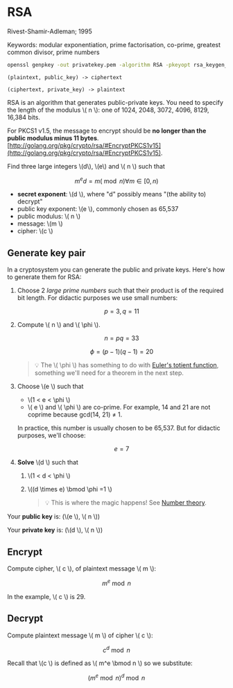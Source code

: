# RSA

Rivest-Shamir-Adleman; 1995

Keywords: modular exponentiation, prime factorisation, co-prime, greatest common divisor, prime numbers

```bash
openssl genpkey -out privatekey.pem -algorithm RSA -pkeyopt rsa_keygen_bits:2048
```

```
(plaintext, public_key) -> ciphertext

(ciphertext, private_key) -> plaintext
```

RSA is an algorithm that generates public-private keys. You need to specify the length of the modulus \\( n \\): one of 1024, 2048, 3072, 4096, 8129, 16,384 bits.

For PKCS1 v1.5, the message to encrypt should be **no longer than the public modulus minus 11 bytes**. [http://golang.org/pkg/crypto/rsa/#EncryptPKCS1v15](http://golang.org/pkg/crypto/rsa/#EncryptPKCS1v15).

Find three large integers \\(d\\), \\(e\\) and \\( n \\) such that

$$
m^ed = m (\bmod n) \forall m \in [0,n)
$$

- **secret exponent**: \\(d \\), where "d" possibly means "(the ability to) decrypt"
- public key exponent: \\(e \\), commonly chosen as 65,537
- public modulus: \\( n \\)
- message: \\(m \\)
- cipher: \\(c \\)

## Generate key pair

In a cryptosystem you can generate the public and private keys. Here's how to generate them for RSA:

1. Choose 2 *large prime numbers* such that their product is of the required bit length. For didactic purposes we use small numbers:
    
    $$ p=3, q=11 $$
    
2. Compute \\( n \\) and \\( \phi \\).
    
    $$
    n = pq = 33
    $$
    
    $$
    \phi= (p-1)(q-1)=20
    $$

    > 💡 The \\( \phi \\) has something to do with [Euler's totient function](https://en.wikipedia.org/wiki/Euler%27s_totient_function), something we'll need for a theorem in the next step.
    
3. Choose \\(e \\) such that
    * \\(1 < e < \phi \\)
    * \\( e \\) and \\( \phi \\) are co-prime. For example, 14 and 21 are not coprime because gcd(14, 21) ≠ 1.
    
    In practice, this number is usually chosen to be 65,537. But for didactic purposes, we'll choose:

    $$
    e = 7
    $$
    

4. **Solve** \\(d \\) such that
    1. \\(1 < d < \phi \\)
    2. \\((d \times e) \bmod \phi =1 \\)
        
        > 💡 This is where the magic happens! See [Number theory](https://www.notion.so/Number-theory-3c7b334d25b74651b224c4998d3697f9).
        
    
Your **public key** is: (\\(e \\), \\( n \\))

Your **private key** is: (\\(d \\), \\( n \\))
    
## Encrypt

Compute cipher, \\( c \\), of plaintext message \\( m \\):
    
$$
m^e \bmod n
$$

In the example, \\( c \\) is 29.

## Decrypt
    
Compute plaintext message \\( m \\) of cipher \\( c \\):
    
$$
c^d \bmod n
$$

Recall that \\(c \\) is defined as \\( m^e \bmod n \\) so we substitute:

$$
(m^e \bmod n)^d \bmod n
$$
